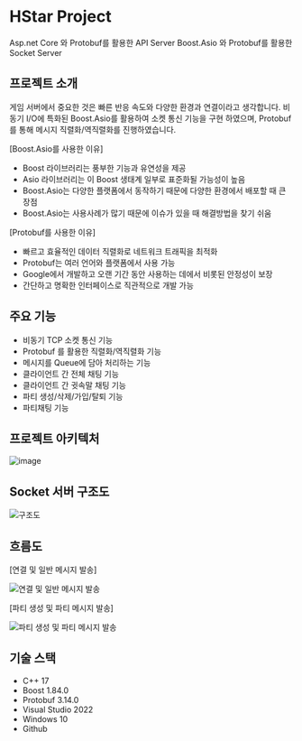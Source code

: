 # HStar Project 
Asp.net Core 와 Protobuf를 활용한 API Server
Boost.Asio 와 Protobuf를 활용한 Socket Server

## 프로젝트 소개
게임 서버에서 중요한 것은 빠른 반응 속도와 다양한 환경과 연결이라고 생각합니다.
비동기 I/O에 특화된 Boost.Asio를 활용하여 소켓 통신 기능을 구현 하였으며,
Protobuf를 통해 메시지 직렬화/역직렬화를 진행하였습니다. 

[Boost.Asio를 사용한 이유]
- Boost 라이브러리는 풍부한 기능과 유연성을 제공
- Asio 라이브러리는 이 Boost 생태계 일부로 표준화될 가능성이 높음
- Boost.Asio는 다양한 플랫폼에서 동작하기 때문에 다양한 환경에서 배포할 때 큰 장점
- Boost.Asio는 사용사례가 많기 때문에 이슈가 있을 때 해결방법을 찾기 쉬움

[Protobuf를 사용한 이유]
- 빠르고 효율적인 데이터 직렬화로 네트워크 트래픽을 최적화
- Protobuf는 여러 언어와 플랫폼에서 사용 가능
- Google에서 개발하고 오랜 기간 동안 사용하는 데에서 비롯된 안정성이 보장
- 간단하고 명확한 인터페이스로 직관적으로 개발 가능


## 주요 기능
- 비동기 TCP 소켓 통신 기능
- Protobuf 를 활용한 직렬화/역직렬화 기능
- 메시지를 Queue에 담아 처리하는 기능
- 클라이언트 간 전체 채팅 기능
- 클라이언트 간 귓속말 채팅 기능
- 파티 생성/삭제/가입/탈퇴 기능
- 파티채팅 기능


## 프로젝트 아키텍처

![image](https://github.com/hstar0124/hstar-project/assets/57317290/cdd2701d-590f-49ac-83a5-f8d310cf3005)

## Socket 서버 구조도

![구조도](https://github.com/hstar0124/cpp-boost-chat/assets/57317290/b44e8007-abdb-4813-83af-1efc1982ba02)


## 흐름도

[연결 및 일반 메시지 발송]

![연결 및 일반 메시지 발송](https://github.com/hstar0124/cpp-boost-chat/assets/57317290/d92238d0-b330-4cc6-a77a-b2511d2ac2aa)




[파티 생성 및 파티 메시지 발송]

![파티 생성 및 파티 메시지 발송](https://github.com/hstar0124/cpp-boost-chat/assets/57317290/4daf5315-d7b2-4974-b262-a25b9f603e4c)



## 기술 스택

- C++ 17
- Boost 1.84.0
- Protobuf 3.14.0
- Visual Studio 2022
- Windows 10
- Github

